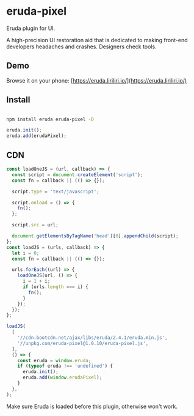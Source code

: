 # eruda-pixel

Eruda plugin for UI.


A high-precision UI restoration aid that is dedicated to making front-end developers headaches and crashes. Designers check tools.

## Demo

Browse it on your phone: 
[https://eruda.liriliri.io/](https://eruda.liriliri.io/)

## Install

```bash

npm install eruda eruda-pixel -D
```

```javascript
eruda.init();
eruda.add(erudaPixel);
```
## CDN

```typescript
const loadOneJS = (url, callback) => {
  const script = document.createElement('script');
  const fn = callback || (() => {});

  script.type = 'text/javascript';

  script.onload = () => {
    fn();
  };

  script.src = url;

  document.getElementsByTagName('head')[0].appendChild(script);
};
const loadJS = (urls, callback) => {
  let i = 0;
  const fn = callback || (() => {});

  urls.forEach((url) => {
    loadOneJS(url, () => {
      i = 1 + i;
      if (urls.length === i) {
        fn();
      }
    });
  });
};

loadJS(
  [
    '//cdn.bootcdn.net/ajax/libs/eruda/2.4.1/eruda.min.js',
    '//unpkg.com/eruda-pixel@1.0.10/eruda-pixel.js',
  ],
  () => {
    const eruda = window.eruda;
    if (typeof eruda !== 'undefined') {
      eruda.init();
      eruda.add(window.erudaPixel);
    }
  },
);
```
Make sure Eruda is loaded before this plugin, otherwise won't work.